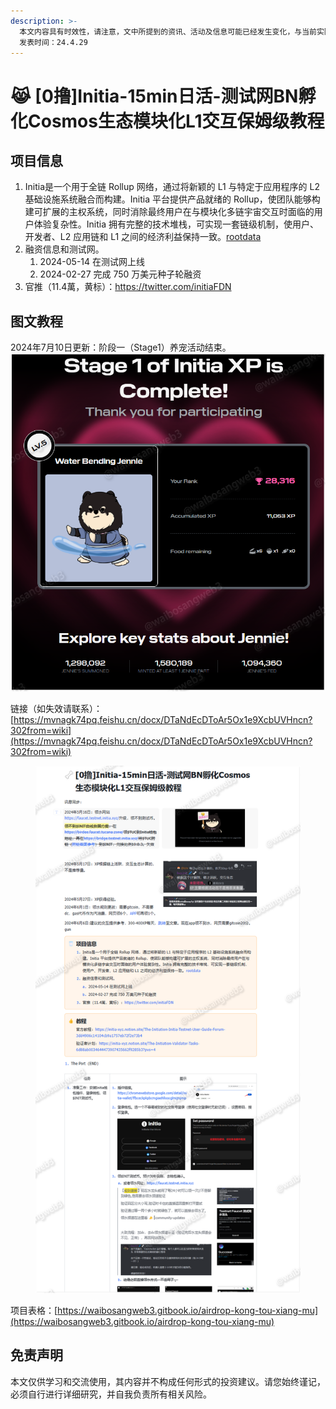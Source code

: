 ```yaml
---
description: >-
  本文内容具有时效性，请注意，文中所提到的资讯、活动及信息可能已经发生变化，与当前实际情况有所不同。我们建议您在做出任何决策之前，始终进行自主研究和验证。
  发表时间：24.4.29
---
```


# 😹 \[0撸]Initia-15min日活-测试网BN孵化Cosmos生态模块化L1交互保姆级教程

## **项目信息**

1. Initia是一个用于全链 Rollup 网络，通过将新颖的 L1 与特定于应用程序的 L2 基础设施系统融合而构建。Initia 平台提供产品就绪的 Rollup，使团队能够构建可扩展的主权系统，同时消除最终用户在与模块化多链宇宙交互时面临的用户体验复杂性。Initia 拥有完整的技术堆栈，可实现一套链级机制，使用户、开发者、L2 应用链和 L1 之间的经济利益保持一致。[rootdata](https://www.rootdata.com/zh/Projects/detail/Initia?k=OTc0MA%3D%3D)
2. 融资信息和测试网。
   1. 2024-05-14 在测试网上线
   2. 2024-02-27 完成 750 万美元种子轮融资
3. 官推（11.4萬，黄标）：https://twitter.com/initiaFDN

## 图文教程

2024年7月10日更新：阶段一（Stage1）养宠活动结束。![](<../.gitbook/assets/image (1) (1).png>)

链接（如失效请联系）：[https://mvnagk74pq.feishu.cn/docx/DTaNdEcDToAr5Ox1e9XcbUVHncn?302from=wiki](https://mvnagk74pq.feishu.cn/docx/DTaNdEcDToAr5Ox1e9XcbUVHncn?302from=wiki)

<figure><img src="../.gitbook/assets/image (506).png" alt=""><figcaption></figcaption></figure>

项目表格：[https://waibosangweb3.gitbook.io/airdrop-kong-tou-xiang-mu](https://waibosangweb3.gitbook.io/airdrop-kong-tou-xiang-mu)

## 免责声明 <a href="#mian-ze-sheng-ming" id="mian-ze-sheng-ming"></a>

本文仅供学习和交流使用，其内容并不构成任何形式的投资建议。请您始终谨记，必须自行进行详细研究，并自我负责所有相关风险。
